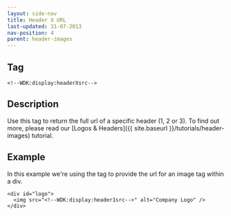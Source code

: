 ```yaml
---
layout: side-nav
title: Header X URL
last-updated: 31-07-2013
nav-position: 4
parent: header-images
---
```


## Tag

`<!--WDK:display:headerXsrc-->`

## Description

Use this tag to return the full url of a specific header (1, 2 or 3). To find out more, please read our [Logos & Headers]({{ site.baseurl }}/tutorials/header-images) tutorial.

## Example

In this example we're using the tag to provide the url for an image tag within a div.

~~~
<div id="logo">
  <img src="<!--WDK:display:header1src-->" alt="Company Logo" />
</div>
~~~